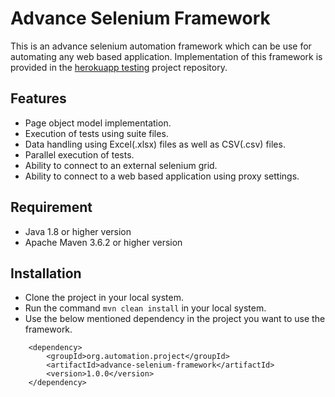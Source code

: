 # Advance Selenium Framework

This is an advance selenium automation framework which can be use for automating any web based application.
Implementation of this framework is provided in the [herokuapp testing](https://github.com/Super-Sujay/herokuapp-testing) project repository.

## Features
 - Page object model implementation.
 - Execution of tests using suite files.
 - Data handling using Excel(.xlsx) files as well as CSV(.csv) files.
 - Parallel execution of tests.
 - Ability to connect to an external selenium grid.
 - Ability to connect to a web based application using proxy settings.

## Requirement
 - Java 1.8 or higher version
 - Apache Maven 3.6.2 or higher version

## Installation
 - Clone the project in your local system.
 - Run the command `mvn clean install` in your local system.
 - Use the below mentioned dependency in the project you want to use the framework.
```
    <dependency>
    	<groupId>org.automation.project</groupId>
    	<artifactId>advance-selenium-framework</artifactId>
    	<version>1.0.0</version>
    </dependency>
```
